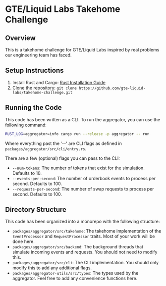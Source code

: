 # GTE/Liquid Labs Takehome Challenge

## Overview

This is a takehome challenge for GTE/Liquid Labs inspired by real problems our engineering team has faced.

## Setup Instructions

1. Install Rust and Cargo: [Rust Installation Guide](https://www.rust-lang.org/tools/install)
2. Clone the repository: `git clone https://github.com/gte-liquid-labs/takehome-challenge.git`

## Running the Code

This code has been written as a CLI. To run the aggregator, you can use the following command:

```bash
RUST_LOG=aggregator=info cargo run --release -p aggregator -- run
```

Where everything past the '--' are CLI flags as defined in `packages/aggregator/src/cli/entry.rs`.

There are a few (optional) flags you can pass to the CLI:

- `--num-tokens`: The number of tokens that exist for the simulation. Defaults to 10.
- `--events-per-second`: The number of orderbook events to process per second. Defaults to 100.
- `--requests-per-second`: The number of swap requests to process per second. Defaults to 100.

## Directory Structure

This code has been organized into a monorepo with the following structure:

- `packages/aggregator/src/takehome`: The takehome implementation of the `EventProcessor` and `RequestProcessor` traits. Most of your work will be done here.
- `packages/aggregator/src/backend`: The background threads that simulate incoming events and requests. You should not need to modify this.
- `packages/aggregator/src/cli`: The CLI implementation. You should only modify this to add any additional flags.
- `packages/aggregator-utils/src/types`: The types used by the aggregator. Feel free to add any convenience functions here.
